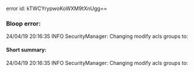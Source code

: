 error id: kTWCYrypwoKoWXM9tXnUgg==
### Bloop error:

24/04/19 20:16:35 INFO SecurityManager: Changing modify acls groups to:
#### Short summary: 

24/04/19 20:16:35 INFO SecurityManager: Changing modify acls groups to: